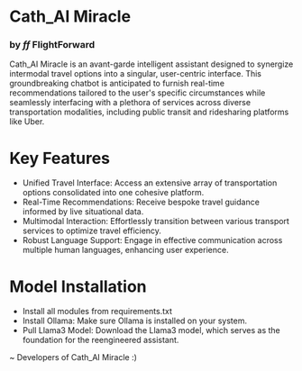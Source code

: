 # Cath_AI Miracle
### by $ff$ FlightForward
Cath_AI Miracle is an avant-garde intelligent assistant designed to synergize intermodal travel options into a singular, user-centric interface. This groundbreaking chatbot is anticipated to furnish real-time recommendations tailored to the user's specific circumstances while seamlessly interfacing with a plethora of services across diverse transportation modalities, including public transit and ridesharing platforms like Uber.

# Key Features
- Unified Travel Interface: Access an extensive array of transportation options consolidated into one cohesive platform.
- Real-Time Recommendations: Receive bespoke travel guidance informed by live situational data.
- Multimodal Interaction: Effortlessly transition between various transport services to optimize travel efficiency.
- Robust Language Support: Engage in effective communication across multiple human languages, enhancing user experience.

# Model Installation
- Install all modules from requirements.txt
- Install Ollama: Make sure Ollama is installed on your system.
- Pull Llama3 Model: Download the Llama3 model, which serves as the foundation for the reengineered assistant.


~ Developers of Cath_AI Miracle :)
